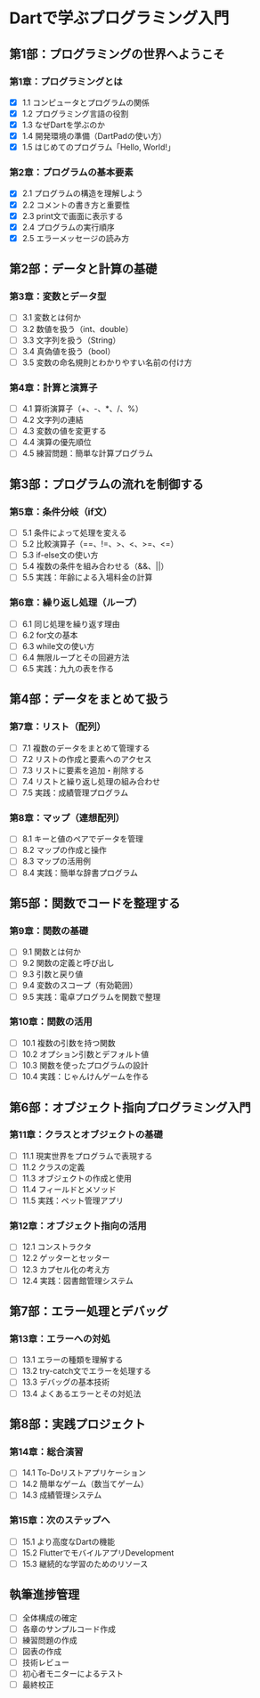 # Dartで学ぶプログラミング入門

## 第1部：プログラミングの世界へようこそ

### 第1章：プログラミングとは
- [x] 1.1 コンピュータとプログラムの関係
- [x] 1.2 プログラミング言語の役割
- [x] 1.3 なぜDartを学ぶのか
- [x] 1.4 開発環境の準備（DartPadの使い方）
- [x] 1.5 はじめてのプログラム「Hello, World!」

### 第2章：プログラムの基本要素
- [x] 2.1 プログラムの構造を理解しよう
- [x] 2.2 コメントの書き方と重要性
- [x] 2.3 print文で画面に表示する
- [x] 2.4 プログラムの実行順序
- [x] 2.5 エラーメッセージの読み方

## 第2部：データと計算の基礎

### 第3章：変数とデータ型
- [ ] 3.1 変数とは何か
- [ ] 3.2 数値を扱う（int、double）
- [ ] 3.3 文字列を扱う（String）
- [ ] 3.4 真偽値を扱う（bool）
- [ ] 3.5 変数の命名規則とわかりやすい名前の付け方

### 第4章：計算と演算子
- [ ] 4.1 算術演算子（+、-、*、/、%）
- [ ] 4.2 文字列の連結
- [ ] 4.3 変数の値を変更する
- [ ] 4.4 演算の優先順位
- [ ] 4.5 練習問題：簡単な計算プログラム

## 第3部：プログラムの流れを制御する

### 第5章：条件分岐（if文）
- [ ] 5.1 条件によって処理を変える
- [ ] 5.2 比較演算子（==、!=、>、<、>=、<=）
- [ ] 5.3 if-else文の使い方
- [ ] 5.4 複数の条件を組み合わせる（&&、||）
- [ ] 5.5 実践：年齢による入場料金の計算

### 第6章：繰り返し処理（ループ）
- [ ] 6.1 同じ処理を繰り返す理由
- [ ] 6.2 for文の基本
- [ ] 6.3 while文の使い方
- [ ] 6.4 無限ループとその回避方法
- [ ] 6.5 実践：九九の表を作る

## 第4部：データをまとめて扱う

### 第7章：リスト（配列）
- [ ] 7.1 複数のデータをまとめて管理する
- [ ] 7.2 リストの作成と要素へのアクセス
- [ ] 7.3 リストに要素を追加・削除する
- [ ] 7.4 リストと繰り返し処理の組み合わせ
- [ ] 7.5 実践：成績管理プログラム

### 第8章：マップ（連想配列）
- [ ] 8.1 キーと値のペアでデータを管理
- [ ] 8.2 マップの作成と操作
- [ ] 8.3 マップの活用例
- [ ] 8.4 実践：簡単な辞書プログラム

## 第5部：関数でコードを整理する

### 第9章：関数の基礎
- [ ] 9.1 関数とは何か
- [ ] 9.2 関数の定義と呼び出し
- [ ] 9.3 引数と戻り値
- [ ] 9.4 変数のスコープ（有効範囲）
- [ ] 9.5 実践：電卓プログラムを関数で整理

### 第10章：関数の活用
- [ ] 10.1 複数の引数を持つ関数
- [ ] 10.2 オプション引数とデフォルト値
- [ ] 10.3 関数を使ったプログラムの設計
- [ ] 10.4 実践：じゃんけんゲームを作る

## 第6部：オブジェクト指向プログラミング入門

### 第11章：クラスとオブジェクトの基礎
- [ ] 11.1 現実世界をプログラムで表現する
- [ ] 11.2 クラスの定義
- [ ] 11.3 オブジェクトの作成と使用
- [ ] 11.4 フィールドとメソッド
- [ ] 11.5 実践：ペット管理アプリ

### 第12章：オブジェクト指向の活用
- [ ] 12.1 コンストラクタ
- [ ] 12.2 ゲッターとセッター
- [ ] 12.3 カプセル化の考え方
- [ ] 12.4 実践：図書館管理システム

## 第7部：エラー処理とデバッグ

### 第13章：エラーへの対処
- [ ] 13.1 エラーの種類を理解する
- [ ] 13.2 try-catch文でエラーを処理する
- [ ] 13.3 デバッグの基本技術
- [ ] 13.4 よくあるエラーとその対処法

## 第8部：実践プロジェクト

### 第14章：総合演習
- [ ] 14.1 To-Doリストアプリケーション
- [ ] 14.2 簡単なゲーム（数当てゲーム）
- [ ] 14.3 成績管理システム

### 第15章：次のステップへ
- [ ] 15.1 より高度なDartの機能
- [ ] 15.2 FlutterでモバイルアプリDevelopment
- [ ] 15.3 継続的な学習のためのリソース

## 執筆進捗管理
- [ ] 全体構成の確定
- [ ] 各章のサンプルコード作成
- [ ] 練習問題の作成
- [ ] 図表の作成
- [ ] 技術レビュー
- [ ] 初心者モニターによるテスト
- [ ] 最終校正